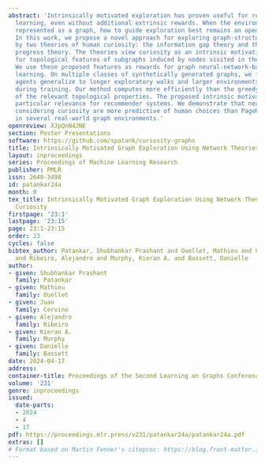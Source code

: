 ```yaml
---
abstract: 'Intrinsically motivated exploration has proven useful for reinforcement
  learning, even without additional extrinsic rewards. When the environment is naturally
  represented as a graph, how to guide exploration best remains an open question.
  In this work, we propose a novel approach for exploring graph-structured data motivated
  by two theories of human curiosity: the information gap theory and the compression
  progress theory. The theories view curiosity as an intrinsic motivation to optimize
  for topological features of subgraphs induced by nodes visited in the environment.
  We use these proposed features as rewards for graph neural-network-based reinforcement
  learning. On multiple classes of synthetically generated graphs, we find that trained
  agents generalize to longer exploratory walks and larger environments than are seen
  during training. Our method computes more efficiently than the greedy evaluation
  of the relevant topological properties. The proposed intrinsic motivations bear
  particular relevance for recommender systems. We demonstrate that next-node recommendations
  considering curiosity are more predictive of human choices than PageRank centrality
  in several real-world graph environments.'
openreview: XJpQnN4JNE
section: Poster Presentations
software: https://github.com/spatank/curiosity-graphs
title: Intrinsically Motivated Graph Exploration Using Network Theories of Human Curiosity
layout: inproceedings
series: Proceedings of Machine Learning Research
publisher: PMLR
issn: 2640-3498
id: patankar24a
month: 0
tex_title: Intrinsically Motivated Graph Exploration Using Network Theories of Human
  Curiosity
firstpage: '23:1'
lastpage: '23:15'
page: 23:1-23:15
order: 23
cycles: false
bibtex_author: Patankar, Shubhankar Prashant and Ouellet, Mathieu and Cervino, Juan
  and Ribeiro, Alejandro and Murphy, Kieran A. and Bassett, Danielle
author:
- given: Shubhankar Prashant
  family: Patankar
- given: Mathieu
  family: Ouellet
- given: Juan
  family: Cervino
- given: Alejandro
  family: Ribeiro
- given: Kieran A.
  family: Murphy
- given: Danielle
  family: Bassett
date: 2024-04-17
address:
container-title: Proceedings of the Second Learning on Graphs Conference
volume: '231'
genre: inproceedings
issued:
  date-parts:
  - 2024
  - 4
  - 17
pdf: https://proceedings.mlr.press/v231/patankar24a/patankar24a.pdf
extras: []
# Format based on Martin Fenner's citeproc: https://blog.front-matter.io/posts/citeproc-yaml-for-bibliographies/
---
```

